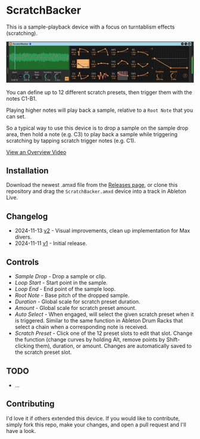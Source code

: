 # ScratchBacker

This is a sample-playback device with a focus on turntablism effects (scratching).

![The Device](images/device.gif)

You can define up to 12 different scratch presets, then trigger them with the notes C1-B1.

Playing higher notes will play back a sample, relative to a `Root Note` that you can set.

So a typical way to use this device is to drop a sample on the sample drop area, then hold a note (e.g. C3) to play back a sample while triggering scratching by tapping scratch trigger notes (e.g. C1).

[View an Overview Video](https://youtu.be/G8T77lcQroA)

## Installation

Download the newest .amxd file from the [Releases page](https://github.com/zsteinkamp/m4l-ScratchBacker/releases), or clone this repository and drag the `ScratchBacker.amxd` device into a track in Ableton Live.

## Changelog

* 2024-11-13 [v2](https://github.com/zsteinkamp/m4l-ScratchBacker/releases/download/v2/ScratchBacker-v2.amxd) - Visual improvements, clean up implementation for Max divers.
* 2024-11-11 [v1](https://github.com/zsteinkamp/m4l-ScratchBacker/releases/download/v1/ScratchBacker-v1.amxd) - Initial release.

## Controls

* *Sample Drop* - Drop a sample or clip.
* *Loop Start* - Start point in the sample.
* *Loop End* - End point of the sample loop.
* *Root Note* - Base pitch of the dropped sample.
* *Duration* - Global scale for scratch preset duration.
* *Amount* - Global scale for scratch preset amount.
* *Auto Select* - When engaged, will select the given scratch preset when it is triggered. Similar to the same function in Ableton Drum Racks that select a chain when a corresponding note is received.
* *Scratch Preset* - Click one of the 12 preset slots to edit that slot. Change the function (change curves by holding Alt, remove points by Shift-clicking them), duration, or amount. Changes are automatically saved to the scratch preset slot.

## TODO

* ...

## Contributing

I'd love it if others extended this device. If you would like to contribute, simply fork this repo, make your changes, and open a pull request and I'll have a look.
